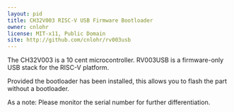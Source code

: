 ```yaml
---
layout: pid
title: CH32V003 RISC-V USB Firmware Bootloader
owner: cnlohr
license: MIT-x11, Public Domain
site: http://github.com/cnlohr/rv003usb
---
```

The CH32V003 is a 10 cent microcontroller. RV003USB is a firmware-only USB stack for the RISC-V platform.

Provided the bootloader has been installed, this allows you to flash the part without a bootloader.

As a note: Please monitor the serial number for further differentiation.
